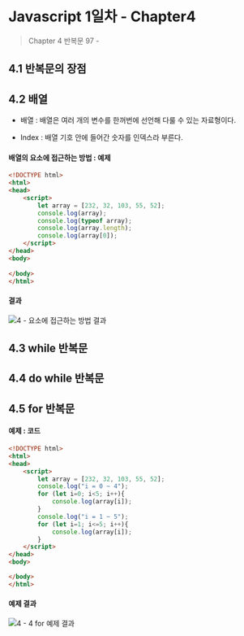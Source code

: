 # Javascript 1일차 - Chapter4

> Chapter 4 반복문 97 -



## 4.1 반복문의 장점



## 4.2 배열

* 배열 : 배열은 여러 개의 변수를 한꺼번에 선언해 다룰 수 있는 자료형이다.

* Index : 배열 기호 안에 들어간 숫자를 인덱스라 부른다.

#### 배열의 요소에 접근하는 방법 : 예제

```html
<!DOCTYPE html>
<html>
<head>
    <script>
        let array = [232, 32, 103, 55, 52];
        console.log(array);
        console.log(typeof array);
        console.log(array.length);
        console.log(array[0]);
    </script>
</head>
<body>
    
</body>
</html>
```

#### 결과

![4 - 요소에 접근하는 방법 결과](https://user-images.githubusercontent.com/55272324/72874867-56158280-3d36-11ea-995e-213a2bfa6197.PNG)



## 4.3 while 반복문



## 4.4 do while 반복문



## 4.5 for 반복문



#### 예제 : 코드

```html
<!DOCTYPE html>
<html>
<head>
    <script>
        let array = [232, 32, 103, 55, 52];
        console.log("i = 0 ~ 4");
        for (let i=0; i<5; i++){
            console.log(array[i]);
        }
        console.log("i = 1 ~ 5");
        for (let i=1; i<=5; i++){
            console.log(array[i]);
        }
    </script>
</head>
<body>

</body>
</html>
```

#### 예제 결과

![4 - 4 for 예제 결과](https://user-images.githubusercontent.com/55272324/72875384-7f82de00-3d37-11ea-9fbc-83437c4620e1.PNG)